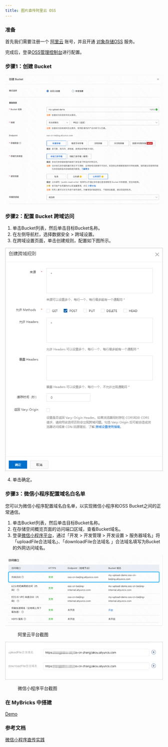 ```yaml
---
title: 图片直传阿里云 OSS
---
```


### 准备

首先我们需要注册一个 [阿里云](https://www.aliyun.com/?source=5176.11533457&userCode=ov4stazr) 账号，并且开通 [对象存储OSS](https://www.aliyun.com/product/oss?source=5176.11533457&userCode=ov4stazr) 服务。

完成后，登录[OSS管理控制台](https://oss.console.aliyun.com/overview)进行配置。

### 步骤1：创建 Bucket

![alt text](img/image.png)

### 步骤2：配置 Bucket 跨域访问

1. 单击Bucket列表，然后单击目标Bucket名称。
2. 在左侧导航栏，选择数据安全 > 跨域设置。
3. 在跨域设置页面，单击创建规则，配置如下图所示。

![alt text](img/image-1.png)

4. 单击确定。

### 步骤3：微信小程序配置域名白名单

您可以为微信小程序配置域名白名单，以实现微信小程序和OSS Bucket之间的正常通信。

1. 单击Bucket列表，然后单击目标Bucket名称。
2. 在存储空间概览页面的访问端口区域，查看Bucket域名。
3. 登录[微信小程序平台](https://mp.weixin.qq.com/)，通过「开发 > 开发管理 > 开发设置 > 服务器域名」将「uploadFile合法域名」、「downloadFile合法域名	」合法域名填写为Bucket的外网访问域名。

![alt text](img/image-2.png)

<figure>阿里云平台截图</figure>

![alt text](img/image-3.png)

<figure>微信小程序平台截图</figure>


### 在 MyBricks 中搭建

[Demo](https://my.mybricks.world/mybricks-app-mpsite/index.html?id=549096483143749)

### 参考文档

[微信小程序直传实践](https://help.aliyun.com/zh/oss/use-cases/use-wechat-mini-programs-to-upload-objects)